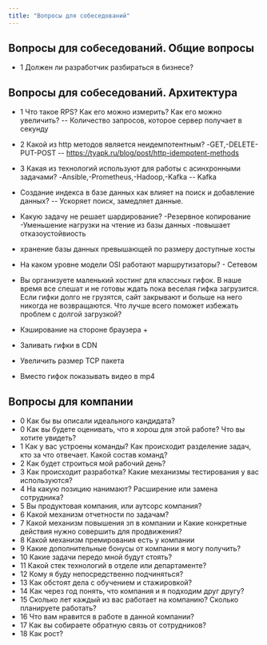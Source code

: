 ```yaml
---
title: "Вопросы для собеседований"
---
```


## Вопросы для собеседований. Общие вопросы

- 1 Должен ли разработчик разбираться в бизнесе?



## Вопросы для собеседований. Архитектура

- 1 Что такое RPS? Как его можно измерить? Как его можно увеличить? 
-- Количество запросов, которое сервер получает в секунду

- 2 Какой из http методов является неидемпотентным? -GET,-DELETE-PUT-POST
-- https://tyapk.ru/blog/post/http-idempotent-methods

- 3 Какая из технологий используют для работы с асинхронными задачами? -Ansible,-Prometheus,-Hadoop,-Kafka
-- Kafka 

- Создание индекса в базе данных как влияет на поиск и добавление данных?
-- Ускоряет поиск, замедляет данные.

- Какую задачу не решает шардирование?
-Резервное копирование
-Уменьшение нагрузки на чтение из базы данных
-повышает отказоустойвиость
- хранение базы данных превышающей по размеру доступные хосты

- На каком уровне модели OSI работают маршрутизаторы? - Сетевом


- Вы организуете маленький хостинг для классных гифок. В наше время все спешат и не готовы ждать пока веселая гифка загрузится. Если гифки долго не грузятся, сайт закрывают и больше на него никогда не возвращаются. Что лучше всего поможет избежать проблем с долгой загрузкой?
- Кэширование на стороне браузера +
- Заливать гифки в CDN
- Увеличить размер TCP пакета
- Вместо гифок показывать видео в mp4




## Вопросы для компании
- 0 Как бы вы описали идеального кандидата?
- 0 Как вы будете оценивать, что я хорош для этой работе? Что вы хотите увидеть?
- 1 Как у вас устроены команды? Как происходит разделение задач, кто за что отвечает. Какой состав команд?
- 2 Как будет строиться мой рабочий день?
- 3 Как происходит разработка? Какие механизмы тестирования у вас используются?
- 4 На какую позицию нанимают? Расширение или замена сотрудника?
- 5 Вы продуктовая компания, или аутсорс компания?
- 6 Какой механизм отчетности по задачам?
- 7 Какой механизм повышения зп в компании и Какие конкретные действия нужно совершить для продвижения?
- 8 Какой механизм премирования есть у компании 
- 9 Какие дополнительные бонусы от компании я могу получить? 
- 10 Какие задачи передо мной будут стоять?
- 11 Какой стек технологий в отделе или департаменте?
- 12 Кому я буду непосредственно подчиняться?
- 13 Как обстоят дела с обучением и стажировкой?
- 14 Как через год понять, что компания и я подходим друг другу?
- 15 Сколько лет каждый из вас работает на компанию? Сколько планируете работать?
- 16 Что вам нравится в работе в данной компании?
- 17 Как вы собираете обратную связь от сотрудников?
- 18 Как рост?